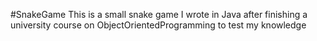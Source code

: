 #SnakeGame
This is a small snake game I wrote in Java after finishing a university course on ObjectOrientedProgramming to test my knowledge
